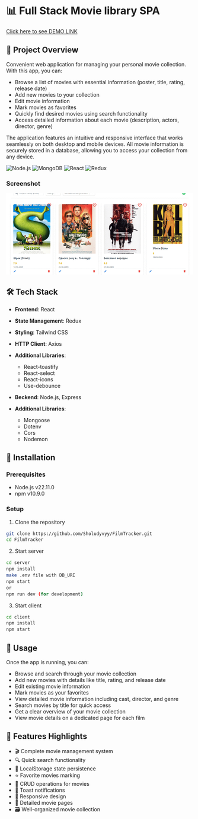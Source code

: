 # 📊 Full Stack Movie library SPA

[Click here to see DEMO LINK](https://film-tracker-7uyhdcl94-stas-hohulias-projects.vercel.app)

## 🚀 Project Overview

Сonvenient web application for managing your personal movie collection. With this app, you can:

- Browse a list of movies with essential information (poster, title, rating, release date)
- Add new movies to your collection
- Edit movie information
- Mark movies as favorites
- Quickly find desired movies using search functionality
- Access detailed information about each movie (description, actors, director, genre)

The application features an intuitive and responsive interface that works seamlessly on both desktop and mobile devices. All movie information is securely stored in a database, allowing you to access your collection from any device.

![Node.js](https://img.shields.io/badge/node.js-339933?style=for-the-badge&logo=Node.js&logoColor=white)
![MongoDB](https://img.shields.io/badge/-MongoDB-13aa52?style=for-the-badge&logo=mongodb&logoColor=white)
![React](https://shields.io/badge/react-black?logo=react&style=for-the-badge)
![Redux](https://img.shields.io/badge/-Redux-black?style=flat-square&logo=redux)

### Screenshot

![](demo.gif)

## 🛠 Tech Stack

- **Frontend**: React
- **State Management**: Redux
- **Styling**: Tailwind CSS
- **HTTP Client**: Axios
- **Additional Libraries**:
  - React-toastify
  - React-select
  - React-icons
  - Use-debounce
    
- **Beckend**: Node.js, Express
- **Additional Libraries**:
  - Mongoose
  - Dotenv
  - Cors
  - Nodemon

## 🔧 Installation

### Prerequisites
- Node.js v22.11.0
- npm v10.9.0

### Setup

1. Clone the repository
```bash
git clone https://github.com/Sholudyvyy/FilmTracker.git
cd FilmTracker
```

2. Start server
```bash
cd server
npm install
make .env file with DB_URI
npm start
or
npm run dev (for development)
```

3. Start client
```bash
cd client
npm install
npm start
```

## 🔧 Usage

Once the app is running, you can:

- Browse and search through your movie collection
- Add new movies with details like title, rating, and release date
- Edit existing movie information
- Mark movies as your favorites
- View detailed movie information including cast, director, and genre
- Search movies by title for quick access
- Get a clear overview of your movie collection
- View movie details on a dedicated page for each film

## 🌟 Features Highlights

- 🎬 Complete movie management system
- 🔍 Quick search functionality
- 💾 LocalStorage state persistence
- ⭐ Favorite movies marking
- 🔄 CRUD operations for movies
- 🔔 Toast notifications
- 📱 Responsive design
- 🎯 Detailed movie pages
- 🗃️ Well-organized movie collection

